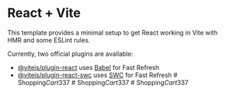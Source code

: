 # React + Vite

This template provides a minimal setup to get React working in Vite with HMR and some ESLint rules.

Currently, two official plugins are available:

- [@vitejs/plugin-react](https://github.com/vitejs/vite-plugin-react/blob/main/packages/plugin-react/README.md) uses [Babel](https://babeljs.io/) for Fast Refresh
- [@vitejs/plugin-react-swc](https://github.com/vitejs/vite-plugin-react-swc) uses [SWC](https://swc.rs/) for Fast Refresh
#   S h o p p i n g _ C a r t _ 3 3 7  
 #   S h o p p i n g _ C a r t _ 3 3 7  
 #   S h o p p i n g _ C a r t _ 3 3 7  
 